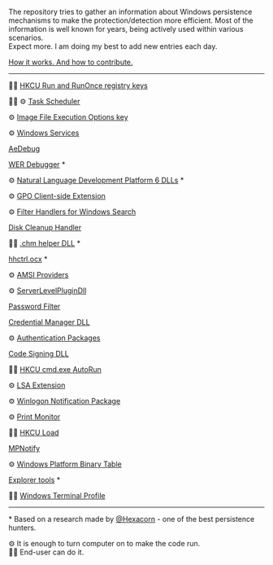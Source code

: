 <!-- NO WORRIES ABOUT EDITING THIS FILE. I WILL UPDATE IT WHEN NEW FILE WITH DETAILS IS ADDED -->
The repository tries to gather an information about Windows persistence mechanisms to make the protection/detection more efficient. Most of the information is well known for years, being actively used within various scenarios.  
Expect more. I am doing my best to add new entries each day.  

[How it works. And how to contribute.](HowItWorks.md)

* * *
<!-- NO WORRIES ABOUT EDITING THIS FILE. I WILL UPDATE IT WHEN NEW FILE WITH DETAILS IS ADDED -->

👨‍💼 [HKCU Run and RunOnce registry keys](Data/run.md) 

<!-- [HKLM `Run` and `RunOnce` registry keys](Data/runonce.md) -->

👨‍💼 ⚙ [Task Scheduler](Data/taskscheduler.md) 

⚙ [Image File Execution Options key](Data/ifeo.md) 

⚙ [Windows Services](Data/services.md) 

[AeDebug](Data/aedebug.md)

[WER Debugger](Data/wer_debugger.md) *

⚙ [Natural Language Development Platform 6 DLLs](Data/naturallanguage6.md) *

⚙ [GPO Client-side Extension](Data/gpoextension.md)

⚙ [Filter Handlers for Windows Search](Data/ifilters.md)

[Disk Cleanup Handler](Data/diskcleanuphandler.md)

👨‍💼 [.chm helper DLL](Data/htmlhelpauthor.md) *

[hhctrl.ocx](Data/hhctrl.md) *

⚙ [AMSI Providers](Data/amsi.md)

⚙ [ServerLevelPluginDll](Data/serverlevelplugindll.md)

[Password Filter](Data/passwordfilter.md)

[Credential Manager DLL](Data/credmandll.md)

⚙ [Authentication Packages](Data/authenticationpackages.md)

[Code Signing DLL](Data/codesigning.md)

👨‍💼 [HKCU cmd.exe AutoRun](Data/cmdautorun.md)

⚙ [LSA Extension](Data/lsaaextension.md)

⚙ [Winlogon Notification Package](Data/winlogonnotificationpackage.md)

⚙ [Print Monitor](Data/printmonitor.md)

👨‍💼 [HKCU Load](Data/windowsload.md)

[MPNotify](Data/mpnotify.md)

⚙ [Windows Platform Binary Table](Data/wpbbin.md)

[Explorer tools](Data/explorertools.md) *

👨‍💼 [Windows Terminal Profile](Data/windowsterminalprofile.md)


<!-- NO WORRIES ABOUT EDITING THIS FILE. I WILL UPDATE IT WHEN NEW FILE WITH DETAILS IS ADDED -->
* * *

\* Based on a research made by [@Hexacorn](https://twitter.com/Hexacorn) - one of the best persistence hunters.


⚙ It is enough to turn computer on to make the code run.  
👨‍💼 End-user can do it.  
 
